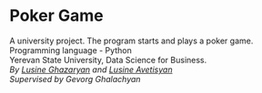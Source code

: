 # Poker Game
A university project. The program starts and plays a poker game. <br />
Programming language - Python <br />
Yerevan State University, Data Science for Business. <br />
*By <a href="https://github.com/Lusine5">Lusine Ghazaryan</a> and <a href="https://github.com/lousine">Lusine Avetisyan</a>* <br />
*Supervised by Gevorg Ghalachyan*
